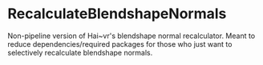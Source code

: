 # RecalculateBlendshapeNormals
Non-pipeline version of Hai~vr's blendshape normal recalculator. Meant to reduce dependencies/required packages for those who just want to selectively recalculate blendshape normals.
